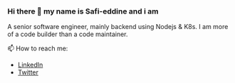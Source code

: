 ### Hi there 👋 my name is Safi-eddine and i am
A senior software engineer, mainly backend using Nodejs & K8s. I am more of a code builder than a code maintainer.

📫 How to reach me: 
  - [LinkedIn](https://www.linkedin.com/in/safi-eddine-bouhentala/)
  - [Twitter](https://twitter.com/saphidev)


<!--
**apotox/apotox** is a ✨ _special_ ✨ repository because its `README.md` (this file) appears on your GitHub profile.

Here are some ideas to get you started:

- 🔭 I’m currently working on ...
- 🌱 I’m currently learning ...
- 👯 I’m looking to collaborate on ...
- 🤔 I’m looking for help with ...
- 💬 Ask me about ...
- 📫 How to reach me: ...
- 😄 Pronouns: ...
- ⚡ Fun fact: ...
-->
